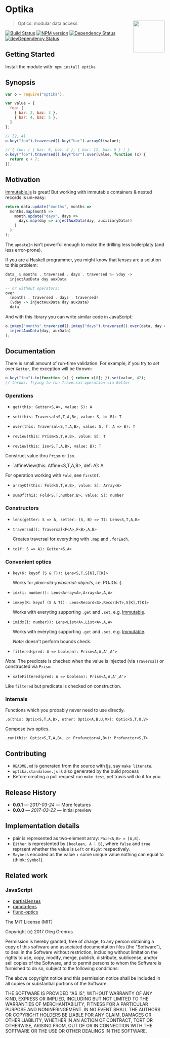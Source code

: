 # Optika

<img src="https://raw.githubusercontent.com/phadej/optika/master/optika-300.png" align="right" height="100" />

> Optics: modular data access

[![Build Status](https://secure.travis-ci.org/phadej/optika.svg?branch=master)](http://travis-ci.org/phadej/optika)
[![NPM version](https://badge.fury.io/js/optika.svg)](http://badge.fury.io/js/optika)
[![Dependency Status](https://david-dm.org/phadej/optika.svg)](https://david-dm.org/phadej/optika)
[![devDependency Status](https://david-dm.org/phadej/optika/dev-status.svg)](https://david-dm.org/phadej/optika#info=devDependencies)

## Getting Started

Install the module with: `npm install optika`

## Synopsis

```javascript
var o = require("optika");

var value = {
  foo: [
    { bar: 2, baz: 3 },
    { bar: 4, baz: 5 },
  ]
};

// [2, 4]
o.key("foo").traversed().key("bar").arrayOf(value);

// { foo: [ { bar: 9, baz: 3 }, { bar: 11, baz: 5 } ] }
o.key("foo").traversed().key("bar").over(value, function (x) {
  return x + 7;
});
```

## Motivation

[Immutable.js](https://facebook.github.io/immutable-js/) is great!
But working with immutable containers & nested records is un-easy:

```javascript
return data.update("months", months =>
  months.map(month =>
    month.update("days", days =>
      days.map(day => injectAuxData(day, auxiliaryData))
    )
  )
);
```

The `updateIn` isn't powerful enough to make the drilling less boilerplaty
(and less error-prone).

If you are a Haskell programmer, you might know that *lenses* are a solution
to this problem:

```haskell
data_ & months . traversed . days . traversed %~ \day ->
  injectAuxData day auxData

-- or without operators:
over
  (months . traversed . days . traversed)
  (\day -> injectAuxData day auxData)
  data_
```

And with this library you can write similar code in JavaScript:

```javascript
o.imkey("months".traversed().imkey("days").traversed().over(data, day =>
  injectAuxData(day, auxData)
);
```

## Documentation

There is small amount of run-time validation.
For example, if you try to *set* over `Getter`, the exception will be thrown:
```javascript
o.key("foo").to(function (x) { return x[0]; }).set(value, 42);
// throws: Trying to run Traversal operation via Getter
```

### Operations

- `get(this: Getter<S,A>, value: S): A`

- `set(this: Traversal<S,T,A,B>, value: S, b: B): T`

- `over(this: Traversal<S,T,A,B>, value: S, f: A => B): T`

- `review(this: Prism<S,T,A,B>, value: B): T`
- `review(this: Iso<S,T,A,B>, value: B): T`

Construct value thru `Prism` or `Iso`.

- `affineView(this: Affine<S,T,A,B>, def: A): A

For operation working with `Fold`, see `firstOf`.

- `arrayOf(this: Fold<S,T,A,B>, value: S): Array<A>`

- `sumOf(this: Fold<S,T,number,B>, value: S): number`

### Constructors

- `lens(getter: S => A, setter: (S, B) => T): Lens<S,T,A,B>`

- `traversed(): Traversal<F<A>,F<B>,A,B>`

   Creates traversal for everything with `.map` and `.forEach`.

- `to(f: S => A): Getter<S,A>`

### Convenient optics

- `key(K: keyof (S & T)): Lens<S,T,S[K],T[K]>`

  Works for *plain-old-javascriot-objects*, i.e. POJOs :)

- `idx(i: number)): Lens<Array<A>,Array<A>,A,A>`

- `imkey(K: keyof (S & T)): Lens<Record<S>,Record<T>,S[K],T[K]>`

  Works with everyting supporting `.get` and `.set`, e.g.
  [Immutable](http://facebook.github.io/immutable-js/).

- `imidx(i: number)): Lens<List<A>,List<A>,A,A>`

  Works with everyting supporting `.get` and `.set`, e.g.
  [Immutable](http://facebook.github.io/immutable-js/).

  *Note:* doesn't perform bounds check.

- `filtered(pred: A => boolean): Prism<A,A,A',A'>`

*Note*: The predicate is checked when the value is injected (via `Traversal`)
or constructed via `Prism`.

- `safeFiltered(pred: A => boolean): Prism<A,A,A',A'>`

Like `filtered` but predicate is checked on construction.

### Internals

Functions which you probably never need to use directly.

`.o(this: Optic<S,T,A,B>, other: Optic<A,B,U,V>): Optic<S,T,U,V>`

Compose two optics.

`.run(this: Optic<S,T,A,B>, p: Profunctor<A,B>): Profunctor<S,T>`

## Contributing

- `README.md` is generated from the source with [ljs](https://github.com/phadej/ljs), say `make literate`.
- `optika.standalone.js` is also generated by the build process
- Before creating a pull request run `make test`, yet travis will do it for you.

## Release History

- **0.0.1** &mdash; *2017-03-24* &mdash; More features
- **0.0.0** &mdash; *2017-03-22* &mdash; Initial preview

## Implementation details

- pair is represented as two-element array: `Pair<A,B> = [A,B]`.
- `Either` is represtented by `[boolean, A | B]`, where
  `false` and `true` reprsent whether the value is `Left` or `Right` respectively.
- `Maybe` is encoded as the value + some unique value nothing can equal to (think: `Symbol`).

## Related work

### JavaScript

- [partial.lenses](https://github.com/calmm-js/partial.lenses)
- [ramda-lens](https://github.com/ramda/ramda-lens)
- [flunc-optics](https://github.com/flunc/optics)

The MIT License (MIT)

Copyright (c) 2017 Oleg Grenrus

Permission is hereby granted, free of charge, to any person obtaining a copy
of this software and associated documentation files (the "Software"), to deal
in the Software without restriction, including without limitation the rights
to use, copy, modify, merge, publish, distribute, sublicense, and/or sell
copies of the Software, and to permit persons to whom the Software is
furnished to do so, subject to the following conditions:

The above copyright notice and this permission notice shall be included in
all copies or substantial portions of the Software.

THE SOFTWARE IS PROVIDED "AS IS", WITHOUT WARRANTY OF ANY KIND, EXPRESS OR
IMPLIED, INCLUDING BUT NOT LIMITED TO THE WARRANTIES OF MERCHANTABILITY,
FITNESS FOR A PARTICULAR PURPOSE AND NONINFRINGEMENT. IN NO EVENT SHALL THE
AUTHORS OR COPYRIGHT HOLDERS BE LIABLE FOR ANY CLAIM, DAMAGES OR OTHER
LIABILITY, WHETHER IN AN ACTION OF CONTRACT, TORT OR OTHERWISE, ARISING FROM,
OUT OF OR IN CONNECTION WITH THE SOFTWARE OR THE USE OR OTHER DEALINGS IN
THE SOFTWARE.
